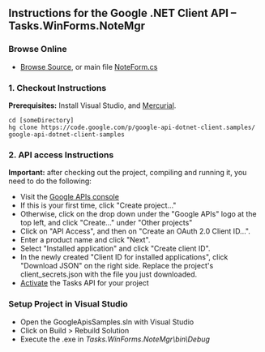 ## Instructions for the Google .NET Client API – Tasks.WinForms.NoteMgr

### Browse Online

*   [Browse Source](http://code.google.com/p/google-api-dotnet-client/source/browse/?repo=samples#hg%2FTasks.WinForms.NoteMgr), or main file [NoteForm.cs](http://code.google.com/p/google-api-dotnet-client/source/browse/Tasks.WinForms.NoteMgr/NoteForm.cs?repo=samples)

### 1. Checkout Instructions

**Prerequisites:** Install Visual Studio, and [Mercurial](http://www.mercurial-scm.org/).

```
cd [someDirectory] 
hg clone https://code.google.com/p/google-api-dotnet-client.samples/ google-api-dotnet-client-samples
```

### 2. API access Instructions

**Important:** after checking out the project, compiling and running it, you need to do the following:

*   Visit the [Google APIs console](https://code.google.com/apis/console/)
*   If this is your first time, click "Create project..."
*   Otherwise, click on the drop down under the "Google APIs" logo at the top left, and click "Create..." under "Other projects"
*   Click on "API Access", and then on "Create an OAuth 2.0 Client ID...".
*   Enter a product name and click "Next".
*   Select "Installed application" and click "Create client ID".
*   In the newly created "Client ID for installed applications", click "Download JSON" on the right side. Replace the project's client_secrets.json with the file you just downloaded.
*   [Activate](https://code.google.com/apis/console/?api=tasks) the Tasks API for your project

### Setup Project in Visual Studio

*   Open the GoogleApisSamples.sln with Visual Studio
*   Click on Build > Rebuild Solution
*   Execute the .exe in _Tasks.WinForms.NoteMgr\bin\Debug_
